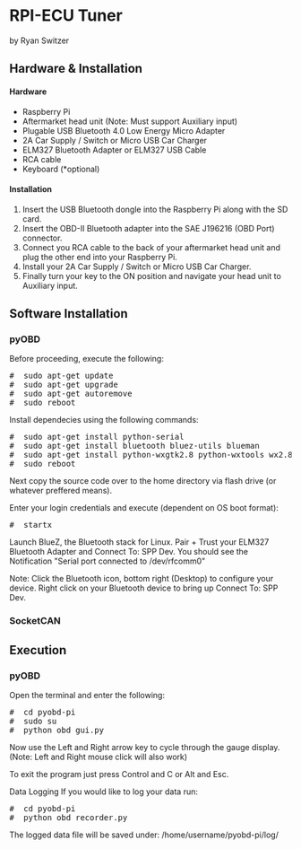 # RPI-ECU Tuner
by Ryan Switzer

## Hardware & Installation
#### Hardware
* Raspberry Pi
* Aftermarket head unit (Note: Must support Auxiliary input)
* Plugable USB Bluetooth 4.0 Low Energy Micro Adapter
* 2A Car Supply / Switch or Micro USB Car Charger
* ELM327 Bluetooth Adapter or ELM327 USB Cable
* RCA cable
* Keyboard (*optional)

#### Installation
1. Insert the USB Bluetooth dongle into the Raspberry Pi along with the SD card.
2. Insert the OBD-II Bluetooth adapter into the SAE J196216 (OBD Port) connector.
3. Connect you RCA cable to the back of your aftermarket head unit and plug the other end into your Raspberry Pi.
4. Install your 2A Car Supply / Switch or Micro USB Car Charger.
5. Finally turn your key to the ON position and navigate your head unit to Auxiliary input.


## Software Installation

### pyOBD
Before proceeding, execute the following:
<pre>
#  sudo apt-get update
#  sudo apt-get upgrade
#  sudo apt-get autoremove
#  sudo reboot
</pre>

Install dependecies using the following commands:
<pre>
#  sudo apt-get install python-serial
#  sudo apt-get install bluetooth bluez-utils blueman
#  sudo apt-get install python-wxgtk2.8 python-wxtools wx2.8-i18n libwxgtk2.8-dev
#  sudo reboot
</pre>

Next copy the source code over to the home directory via flash drive (or whatever preffered means).

Enter your login credentials and execute (dependent on OS boot format):
<pre>
#  startx
</pre>

Launch BlueZ, the Bluetooth stack for Linux. Pair + Trust your ELM327 Bluetooth Adapter and Connect To: SPP Dev. You should see the Notification "Serial port connected to /dev/rfcomm0"

Note: Click the Bluetooth icon, bottom right (Desktop) to configure your device. Right click on your Bluetooth device to bring up Connect To: SPP Dev.


### SocketCAN


## Execution

### pyOBD
Open the terminal and enter the following:
<pre>
#  cd pyobd-pi
#  sudo su
#  python obd_gui.py
</pre>

Now use the Left and Right arrow key to cycle through the gauge display.
(Note: Left and Right mouse click will also work)

To exit the program just press Control and C or Alt and Esc.

Data Logging
If you would like to log your data run:
<pre>
#  cd pyobd-pi
#  python obd_recorder.py
</pre>
The logged data file will be saved under:
/home/username/pyobd-pi/log/